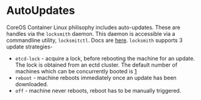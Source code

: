 # AutoUpdates
CoreOS Container Linux philisophy includes auto-updates. These are handles via the `locksmith` daemon. This daemon is accessible via a commandline utility, `locksmitctl`.
Docs are [here](https://github.com/coreos/locksmith).
`locksmith` supports 3 update strategies-
* `etcd-lock` - acquire a lock, before rebooting the machine for an update. The lock is obtained from an ectd cluster. The default number of machines which can be concurrently booted is [1](https://github.com/coreos/locksmith#maximum-semaphore)
* `reboot` - machine reboots immediately once an update has been downloaded.
* `off` - machine never reboots, reboot has to be manually triggered.

